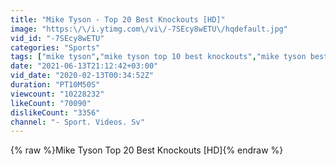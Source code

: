 ```yaml
---
title: "Mike Tyson - Top 20 Best Knockouts [HD]"
image: "https:\/\/i.ytimg.com\/vi\/-7SEcy8wETU\/hqdefault.jpg"
vid_id: "-7SEcy8wETU"
categories: "Sports"
tags: ["mike tyson","mike tyson top 10 best knockouts","mike tyson best ko"]
date: "2021-06-13T21:12:42+03:00"
vid_date: "2020-02-13T00:34:52Z"
duration: "PT10M50S"
viewcount: "10228232"
likeCount: "70090"
dislikeCount: "3356"
channel: "- Sport. Videos. Sv"
---
```

{% raw %}Mike Tyson Top 20 Best Knockouts [HD]{% endraw %}
